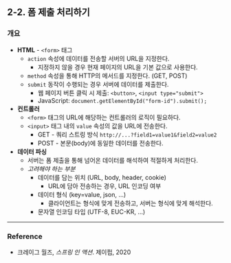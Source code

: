 ## 2-2. 폼 제출 처리하기

### 개요

- **HTML** - `<form>` 태그
  - `action` 속성에 데이터를 전송할 서버의 URL을 지정한다. 
    - 지정하지 않을 경우 현재 페이지의 URL을 기본 값으로 사용한다. 
  - `method` 속성을 통해 HTTP의 메서드를 지정한다. (GET, POST)
  - `submit` 동작이 수행되는 경우 서버에 데이터를 제출한다. 
    - 웹 페이지 버튼 클릭 시 제출: `<button>`, `<input type="submit">`
    - JavaScript: `document.getElementById("form-id").submit();`
- **컨트롤러**
  - `<form>` 태그의 URL에 해당하는 컨트롤러의 로직이 필요하다. 
  - `<input>` 태그 내의 `value` 속성의 값을 URL에 전송한다. 
    - GET - 쿼리 스트링 방식 `http://...?field1=value1&field2=value2`
    - POST - 본문(body)에 동일한 데이터를 전송한다. 
- **데이터 파싱**
  - 서버는 폼 제출을 통해 넘어온 데이터를 해석하여 적절하게 처리한다. 
  - *고려해야 하는 부분*
    - 데이터를 담는 위치 (URL, body, header, cookie)
      - URL에 담아 전송하는 경우, URL 인코딩 여부
    - 데이터 형식 (key=value, json, ...)
      - 클라이언트는 형식에 맞게 전송하고, 서버는 형식에 맞게 해석한다. 
    - 문자열 인코딩 타입 (UTF-8, EUC-KR, ...)

---

### Reference

- 크레이그 월즈, *스프링 인 액션*. 제이펍, 2020